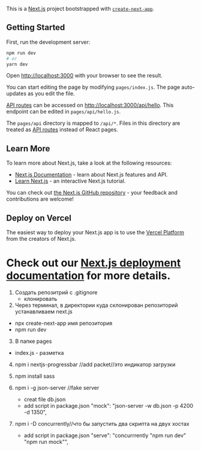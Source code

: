 This is a [Next.js](https://nextjs.org/) project bootstrapped with [`create-next-app`](https://github.com/vercel/next.js/tree/canary/packages/create-next-app).

## Getting Started

First, run the development server:

```bash
npm run dev
# or
yarn dev
```

Open [http://localhost:3000](http://localhost:3000) with your browser to see the result.

You can start editing the page by modifying `pages/index.js`. The page auto-updates as you edit the file.

[API routes](https://nextjs.org/docs/api-routes/introduction) can be accessed on [http://localhost:3000/api/hello](http://localhost:3000/api/hello). This endpoint can be edited in `pages/api/hello.js`.

The `pages/api` directory is mapped to `/api/*`. Files in this directory are treated as [API routes](https://nextjs.org/docs/api-routes/introduction) instead of React pages.

## Learn More

To learn more about Next.js, take a look at the following resources:

- [Next.js Documentation](https://nextjs.org/docs) - learn about Next.js features and API.
- [Learn Next.js](https://nextjs.org/learn) - an interactive Next.js tutorial.

You can check out [the Next.js GitHub repository](https://github.com/vercel/next.js/) - your feedback and contributions are welcome!

## Deploy on Vercel

The easiest way to deploy your Next.js app is to use the [Vercel Platform](https://vercel.com/new?utm_medium=default-template&filter=next.js&utm_source=create-next-app&utm_campaign=create-next-app-readme) from the creators of Next.js.

# Check out our [Next.js deployment documentation](https://nextjs.org/docs/deployment) for more details.

1. Создать репозитрий с .gitignore
   - клонировать
2. Через терминал, в директории куда склонирован репозиторий устанавливаем next.js

- npx create-next-app имя репозитория
- npm run dev

3. В папке pages

- index.js - разметка

4.  npm i nextjs-progressbar //add packet//это индикатор загрузки
<!-- <NextNprogress// add in _app.js
  color="#29D"
  startPosition={0.3}
  stopDelayMs={200}
  height={3}
  showOnShallow={true}
/> -->

5.  npm install sass

6.  npm i -g json-server //fake server

    - creat file db.json
    - add script in package.json
      "mock": "json-server -w db.json -p 4200 -d 1350",
      <!-- "serve": "concurrently \"npm run dev\" \"npm run mock\"", -->

7.  npm i -D concurrently//что бы запустить два скрипта на двух хостах
    - add script in package.json
      "serve": "concurrrently \"npm run dev\" \"npm run mock\"",
